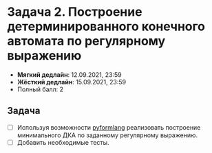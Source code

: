 # Задача 2. Построение детерминированного конечного автомата по регулярному выражению

* **Мягкий дедлайн**: 12.09.2021, 23:59
* **Жёсткий дедлайн**: 15.09.2021, 23:59
* Полный балл: 2

## Задача

- [ ] Используя возможности [pyformlang](https://pyformlang.readthedocs.io/en/latest/) реализовать построение минимального ДКА по заданному регулярному выражению.
- [ ] Добавить необходимые тесты.
